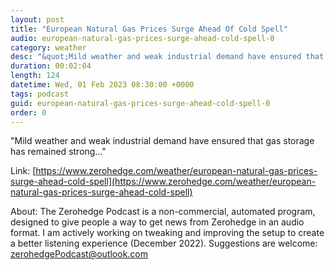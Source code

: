 ```yaml
---
layout: post
title: "European Natural Gas Prices Surge Ahead Of Cold Spell"
audio: european-natural-gas-prices-surge-ahead-cold-spell-0
category: weather
desc: "&quot;Mild weather and weak industrial demand have ensured that gas storage has remained strong...&quot;"
duration: 00:02:04
length: 124
datetime: Wed, 01 Feb 2023 08:30:00 +0000
tags: podcast
guid: european-natural-gas-prices-surge-ahead-cold-spell-0
order: 0
---
```

&quot;Mild weather and weak industrial demand have ensured that gas storage has remained strong...&quot;

Link: [https://www.zerohedge.com/weather/european-natural-gas-prices-surge-ahead-cold-spell](https://www.zerohedge.com/weather/european-natural-gas-prices-surge-ahead-cold-spell)

About: The Zerohedge Podcast is a non-commercial, automated program, designed to give people a way to get news from Zerohedge in an audio format.  I am actively working on tweaking and improving the setup to create a better listening experience (December 2022).  Suggestions are welcome: [zerohedgePodcast@outlook.com](mailto:zerohedgePodcast@outlook.com)